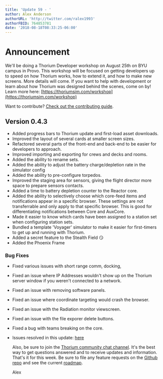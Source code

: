 ```yaml
---
title: 'Update 59 - '
author: Alex Anderson
authorURL: 'http://twitter.com/ralex1993'
authorFBID: 764853781
date: '2018-08-18T08:33:25-06:00'
---
```

# Announcement

We'll be doing a Thorium Developer workshop on August 25th on BYU campus in Provo. This workshop will be focused on getting developers up to speed on how Thorium works, how to extend it, and how to make new screens. More details will come. If you want to help with development or learn about how Thorium was designed behind the scenes, come on by! Learn more here: [https://thoriumsim.com/workshop](https://thoriumsim.com/workshop)

Want to contribute? [Check out the contributing guide](https://github.com/Thorium-Sim/thorium/blob/master/CONTRIBUTING.md). 

## Version 0.4.3

* Added progress bars to Thorium update and first-load asset downloads.
* Improved the layout of several cards at smaller screen sizes.
* Refactored several parts of the front-end and back-end to be easier for developers to approach.
* Improved importing and exporting for crews and decks and rooms.
* Added the ability to rename sets.
* Added the ability to adjust the battery charge/depletion rate in the simulator config
* Added the ability to pre-configure torpedos.
* Improved the staging area for sensors, giving the flight director more space to prepare sensors contacts. 
* Added a time to battery depletion counter to the Reactor core.
* Added the ability to selectively choose which core-feed items and notifications appear in a specific browser. These settings are not transferrable and only apply to that specific browser. This is good for differentiating notifications between Core and AuxCore.
* Made it easier to know which cards have been assigned to a station set when configuring station sets.
* Bundled a template 'Voyager' simulator to make it easier for first-timers to get up and running with Thorium.
* Added a secret feature to the Stealth Field 😏
* Added the Phoenix Frame

### Bug Fixes

* Fixed various issues with short range comm, docking, 
* Fixed an issue where IP Addresses wouldn't show up on the Thorium server window if you weren't connected to a network.
* Fixed an issue with removing software panels.
* Fixed an issue where coordinate targeting would crash the browser.
* Fixed an issue with the Radiation monitor viewscreen.
* Fixed an issue with the file exporer delete buttons.
* Fixed a bug with teams breaking on the core.

* Issues resolved in this update:
  [here](https://github.com/Thorium-Sim/thorium/issues?utf8=✓&q=is%3Aissue+is%3Aclosed+closed%3A2018-08-02..2018-08-18)

  Also, be sure to join the
  [Thorium community chat channel](https://discord.gg/UvxTQZz). It's the best way
  to get questions answered and to receive updates and information.
  That's it for this week. Be sure to file any feature requests on the
  [Github repo](https://github.com/Thorium-Sim/thorium/issues) and see the current
  [roadmap](https://github.com/Thorium-Sim/thorium/projects/2).

  Alex
